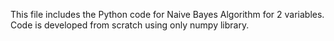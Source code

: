 This file includes the Python code for Naive Bayes Algorithm for 2 variables. 
Code is developed from scratch using only numpy library.  
